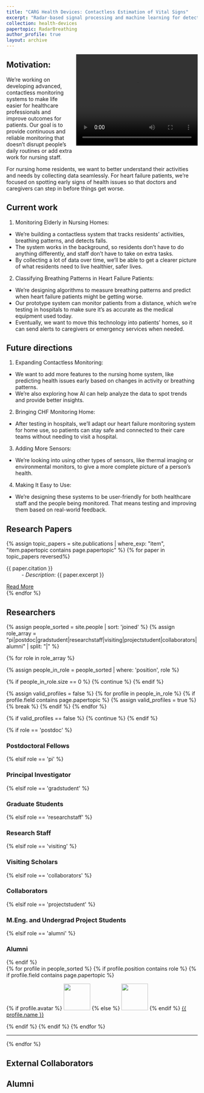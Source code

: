 ```yaml
---
title: "CARG Health Devices: Contactless Estimation of Vital Signs"
excerpt: "Radar-based signal processing and machine learning for detecting activities and falls and estimating vital signs. <br/><img src='/images/ElderlyContactless.png'>"
collection: health-devices
papertopic: RadarBreathing
author_profile: true
layout: archive
---
```

<div style="float: right; margin: 0 0 10px 10px;">
<video width="320" height="240" controls>
  <source src="/images/RadarActivities.mp4" type="video/mp4">
</video>
</div>

## Motivation:
We’re working on developing advanced, contactless monitoring systems to make life easier for healthcare professionals and improve outcomes for patients. Our goal is to provide continuous and reliable monitoring that doesn’t disrupt people’s daily routines or add extra work for nursing staff.

For nursing home residents, we want to better understand their activities and needs by collecting data seamlessly. For heart failure patients, we’re focused on spotting early signs of health issues so that doctors and caregivers can step in before things get worse.

## Current work
1.	Monitoring Elderly in Nursing Homes:
-	We’re building a contactless system that tracks residents’ activities, breathing patterns, and detects falls.
-	The system works in the background, so residents don’t have to do anything differently, and staff don’t have to take on extra tasks.
-	By collecting a lot of data over time, we’ll be able to get a clearer picture of what residents need to live healthier, safer lives.
2.	Classifying Breathing Patterns in Heart Failure Patients:
-	We’re designing algorithms to measure breathing patterns and predict when heart failure patients might be getting worse.
-	Our prototype system can monitor patients from a distance, which we’re testing in hospitals to make sure it’s as accurate as the medical equipment used today.
-	Eventually, we want to move this technology into patients’ homes, so it can send alerts to caregivers or emergency services when needed.

## Future directions
1.	Expanding Contactless Monitoring:
-	We want to add more features to the nursing home system, like predicting health issues early based on changes in activity or breathing patterns.
-	We’re also exploring how AI can help analyze the data to spot trends and provide better insights.
2.	Bringing CHF Monitoring Home:
-	After testing in hospitals, we’ll adapt our heart failure monitoring system for home use, so patients can stay safe and connected to their care teams without needing to visit a hospital.
3.	Adding More Sensors:
-	We’re looking into using other types of sensors, like thermal imaging or environmental monitors, to give a more complete picture of a person’s health.
4.	Making It Easy to Use:
-	We’re designing these systems to be user-friendly for both healthcare staff and the people being monitored. That means testing and improving them based on real-world feedback.


<div class="content-container">

  <!-- Section: Papers -->
  <section id="publications">
    <h2>Research Papers</h2>
    <div class="paper-grid">
      {% assign topic_papers = site.publications | where_exp: "item", "item.papertopic contains page.papertopic" %}
      {% for paper in topic_papers reversed%}
        <div class="paper-card">
            <dl><dt>{{ paper.citation }}</dt>
            <dd>- <em>Description</em>: {{ paper.excerpt }}</dd> </dl>
            <a href="{{ paper.url }}" class="btn">Read More</a>
        </div>
      {% endfor %}
    </div>
  </section>
  <!-- Section: Researchers -->

  <h2>Researchers</h2>
  {% assign people_sorted = site.people | sort: 'joined' %}
  {% assign role_array = "pi|postdoc|gradstudent|researchstaff|visiting|projectstudent|collaborators|alumni" | split: "|" %}

  {% for role in role_array %}

  {% assign people_in_role = people_sorted | where: 'position', role %}

  <!-- Skip section if there's nobody -->
  {% if people_in_role.size == 0 %}
    {% continue %}
  {% endif %}

  <!-- Additional check to skip empty roles with no valid profiles -->
  {% assign valid_profiles = false %}
  {% for profile in people_in_role %}
  {% if profile.field contains page.papertopic %}
    {% assign valid_profiles = true %}
    {% break %}
  {% endif %}
  {% endfor %}

  {% if valid_profiles == false %}
  {% continue %}
  {% endif %}

  <div class="pos_header">
  {% if role == 'postdoc' %}
  <h3>Postdoctoral Fellows</h3>
   {% elsif role == 'pi' %}
  <h3>Principal Investigator</h3>
   {% elsif role == 'gradstudent' %}
  <h3>Graduate Students</h3>
   {% elsif role == 'researchstaff' %}
  <h3>Research Staff</h3>
   {% elsif role == 'visiting' %}
  <h3>Visiting Scholars</h3>
   {% elsif role == 'collaborators' %}
  <h3>Collaborators</h3>
  {% elsif role == 'projectstudent' %}
  <h3>M.Eng. and Undergrad Project Students</h3>
   {% elsif role == 'alumni' %}
  <h3>Alumni</h3>
  {% endif %}
  </div>


  <div class="content list people">
    {% for profile in people_sorted %}
      {% if profile.position contains role %}
       {% if profile.field contains page.papertopic %}
        <div class="list-item-people">
          <p class="list-post-title">
            {% if profile.avatar %}
              <a href="{{ site.baseurl }}{{ profile.url }}"><img class="profile-thumbnail" src="{{site.baseurl}}/images/people/{{profile.avatar}}" style="width: 70px;"></a>
            {% else %}
              <a href="{{ site.baseurl }}{{ profile.url }}"><img class="profile-thumbnail" src="http://evansheline.com/wp-content/uploads/2011/02/facebook-Storm-Trooper.jpg" style="width: 70px;"></a>
            {% endif %}
            <a class="name" href="{{ site.baseurl }}{{ profile.url }}">{{ profile.name }}</a>
          </p>
        </div>
        {% endif %}
      {% endif %}
    {% endfor %}
  </div>
  <hr>
  {% endfor %}



  <h2>External Collaborators</h2>
  <h2>Alumni</h2>
